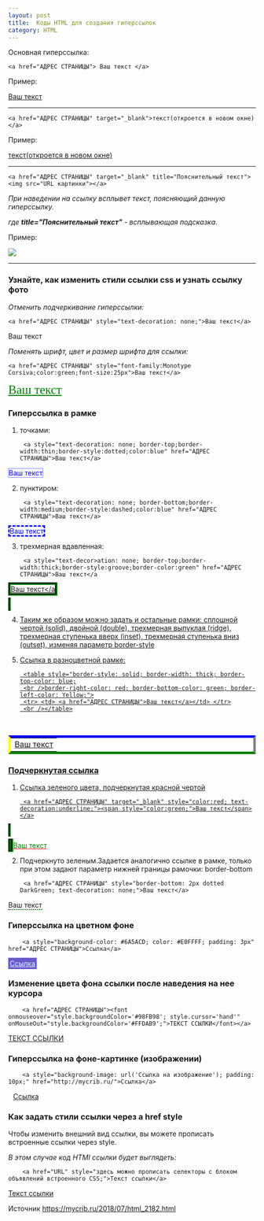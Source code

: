 ```yaml
---
layout: post
title:  Коды HTML для создания гиперссылок
category: HTML
---
```



Основная гиперссылка:
	
	<a href="АДРЕС СТРАНИЦЫ"> Ваш текст </a>
	
Пример: 

<a href="АДРЕС СТРАНИЦЫ"> Ваш текст </a>
	
**********************************************
	
	<a href="АДРЕС СТРАНИЦЫ" target="_blank">текст(откроется в новом окне)</a>
	
Пример:

<a href="АДРЕС СТРАНИЦЫ" target="_blank">текст(откроется в новом окне)</a>

**********************************************************
	
	<a href="АДРЕС СТРАНИЦЫ" target="_blank" title="Пояснительный текст"><img src="URL картинки"></a>

*При наведении на ссылку всплывет текст, поясняющий данную гиперссылку.*

*где **title="Пояснительный текст"** - всплывающая подсказка*.

Пример:

<a href="АДРЕС СТРАНИЦЫ" target="_blank" title="Пояснительный текст"><img src="URL картинки"></a>

*********************************************************************

### Узнайте, как изменить стили ссылки css и узнать ссылку фото

*Отменить подчеркивание гиперссылки:*


    <a href="АДРЕС СТРАНИЦЫ" style="text-decoration: none;">Ваш текст</a>
    
<a href="АДРЕС СТРАНИЦЫ" style="text-decoration: none;">Ваш текст</a>


*Поменять шрифт, цвет и размер шрифта для ссылки:*

    <a href="АДРЕС СТРАНИЦЫ" style="font-family:Monotype Corsiva;color:green;font-size:25px">Ваш текст</a>
    
<a href="АДРЕС СТРАНИЦЫ" style="font-family:Monotype Corsiva;color:green;font-size:25px">Ваш текст</a>

### Гиперссылка в рамке

1. точками:

        <a style="text-decoration: none; border-top;border-width:thin;border-style:dotted;color:blue" href="АДРЕС СТРАНИЦЫ">Ваш текст</a>
    
<a style="text-decoration: none; border-top;border-width:thin;border-style:dotted;color:blue" href="АДРЕС СТРАНИЦЫ">Ваш текст</a>

2. пунктиром:

        <a style="text-decoration: none; border-bottom;border-width:medium;border-style:dashed;color:blue" href="АДРЕС СТРАНИЦЫ">Ваш текст</a>
        
<a style="text-decoration: none; border-bottom;border-width:medium;border-style:dashed;color:blue" href="АДРЕС СТРАНИЦЫ">Ваш текст</a>

3. трехмерная вдавленная:

        <a style="text-decor>ation: none; border-top;border-width:thick;border-style:groove;border-color:green" href="АДРЕС СТРАНИЦЫ">Ваш текст</a
        
<a style="text-decor>ation: none; border-top;border-width:thick;border-style:groove;border-color:green" href="АДРЕС СТРАНИЦЫ">Ваш текст</a

4. Таким же образом можно задать и остальные рамки: сплошной чертой (solid), двойной (double), трехмерная выпуклая (ridge), трехмерная ступенька вверх (inset), трехмерная ступенька вниз (outset), изменяя параметр border-style

5. Ссылка в разноцветной рамке:
 
        <table style="border-style: solid; border-width: thick; border-top-color: blue;
        <br />border-right-color: red; border-bottom-color: green; border-left-color: Yellow;">
        <tr> <td> <a href="АДРЕС СТРАНИЦЫ">Ваш текст</a></td> </tr>
        <br /></table>

 <table style="border-style: solid; border-width: thick; border-top-color: blue;
<br />border-right-color: red; border-bottom-color: green; border-left-color: Yellow;">
<tr> <td> <a href="АДРЕС СТРАНИЦЫ">Ваш текст</a></td> </tr>
<br /></table>

### Подчеркнутая ссылка

1. Ссылка зеленого цвета, подчеркнутая красной чертой


        <a href="АДРЕС СТРАНИЦЫ" target="_blank" style="color:red; text-decoration:underline;"><span style="color:green;">Ваш текст</span></a>
        
<a href="АДРЕС СТРАНИЦЫ" target="_blank" style="color:red; text-decoration:underline;"><span style="color:green;">Ваш текст</span></a>

2. Подчеркнуто зеленым.Задается аналогично ссылке в рамке, только при этом задают параметр нижней границы рамочки: border-bottom


        <a href="АДРЕС СТРАНИЦЫ" style="border-bottom: 2px dotted DarkGreen; text-decoration: none;">Ваш текст</a>

<a href="АДРЕС СТРАНИЦЫ" style="border-bottom: 2px dotted DarkGreen; text-decoration: none;">Ваш текст</a>

### Гиперссылка на цветном фоне

        <a style="background-color: #6A5ACD; color: #E0FFFF; padding: 3px" href="АДРЕС СТРАНИЦЫ">Ссылка</a>

<a style="background-color: #6A5ACD; color: #E0FFFF; padding: 3px" href="АДРЕС СТРАНИЦЫ">Ссылка</a>

### Изменение цвета фона ссылки после наведения на нее курсора

        <a href="АДРЕС СТРАНИЦЫ"><font onmouseover="style.backgroundColor='#98FB98'; style.cursor='hand'" onMouseOut="style.backgroundColor='#FFDAB9';">ТЕКСТ ССЫЛКИ</font></a>
        
<a href="АДРЕС СТРАНИЦЫ"><font onmouseover="style.backgroundColor='#98FB98'; style.cursor='hand'" onMouseOut="style.backgroundColor='#FFDAB9';">ТЕКСТ ССЫЛКИ</font></a>
 
### Гиперссылка на фоне-картинке (изображении)


        <a style="background-image: url('Ссылка на изображение'); padding: 10px;" href="http://mycrib.ru/">Ссылка</a>
        
<a style="background-image: url('Ссылка на изображение'); padding: 10px;" href="http://mycrib.ru/">Ссылка</a>

### Как задать стили ссылки через a href style

Чтобы изменить внешний вид ссылки, вы можете прописать встроенные ссылки через style.

 *В этом случае код HTMl ссылки будет выглядеть:*

        <a href="URL" style="здесь можно прописать селекторы с блоком объявлений встроенного CSS;">Текст ссылки</a>
        
<a href="URL" style="здесь можно прописать селекторы с блоком объявлений встроенного CSS;">Текст ссылки</a>

Источник <https://mycrib.ru/2018/07/html_2182.html> 

